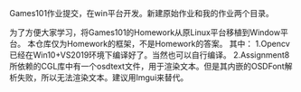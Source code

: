 Games101作业提交，在win平台开发。新建原始作业和我的作业两个目录。

为了方便大家学习，将Games101的Homework从原Linux平台移植到Window平台。
本仓库仅为Homework的框架，不是Homework的答案。
其中：
1.Opencv已经在Win10+VS2019环境下编译好了。当然也可以自行编译。
2.Assignment8所依赖的CGL库中有一个osdtext文件，用于渲染文本。但是其内嵌的OSDFont解析失败，所以无法渲染文本。建议用Imgui来替代。



